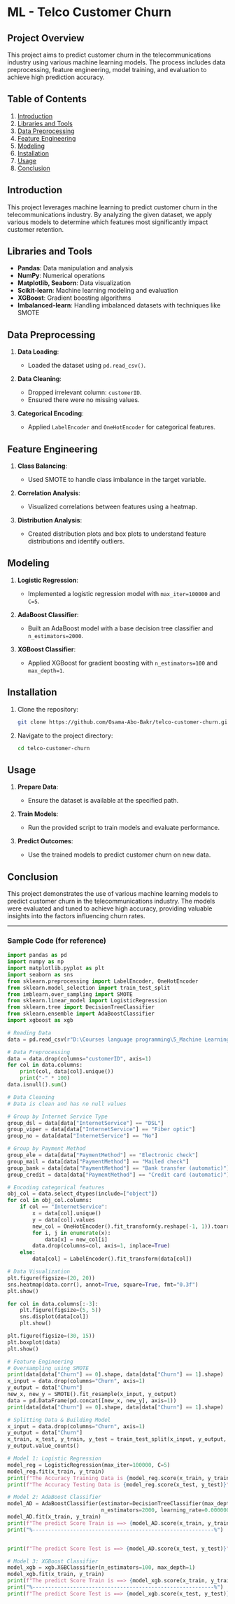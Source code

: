 # ML - Telco Customer Churn

## Project Overview

This project aims to predict customer churn in the telecommunications industry using various machine learning models. The process includes data preprocessing, feature engineering, model training, and evaluation to achieve high prediction accuracy.

## Table of Contents

1. [Introduction](#introduction)
2. [Libraries and Tools](#libraries-and-tools)
3. [Data Preprocessing](#data-preprocessing)
4. [Feature Engineering](#feature-engineering)
5. [Modeling](#modeling)
6. [Installation](#installation)
7. [Usage](#usage)
8. [Conclusion](#conclusion)

## Introduction

This project leverages machine learning to predict customer churn in the telecommunications industry. By analyzing the given dataset, we apply various models to determine which features most significantly impact customer retention.

## Libraries and Tools

- **Pandas**: Data manipulation and analysis
- **NumPy**: Numerical operations
- **Matplotlib, Seaborn**: Data visualization
- **Scikit-learn**: Machine learning modeling and evaluation
- **XGBoost**: Gradient boosting algorithms
- **Imbalanced-learn**: Handling imbalanced datasets with techniques like SMOTE

## Data Preprocessing

1. **Data Loading**:
   - Loaded the dataset using `pd.read_csv()`.

2. **Data Cleaning**:
   - Dropped irrelevant column: `customerID`.
   - Ensured there were no missing values.

3. **Categorical Encoding**:
   - Applied `LabelEncoder` and `OneHotEncoder` for categorical features.

## Feature Engineering

1. **Class Balancing**:
   - Used SMOTE to handle class imbalance in the target variable.

2. **Correlation Analysis**:
   - Visualized correlations between features using a heatmap.

3. **Distribution Analysis**:
   - Created distribution plots and box plots to understand feature distributions and identify outliers.

## Modeling

1. **Logistic Regression**:
   - Implemented a logistic regression model with `max_iter=100000` and `C=5`.

2. **AdaBoost Classifier**:
   - Built an AdaBoost model with a base decision tree classifier and `n_estimators=2000`.

3. **XGBoost Classifier**:
   - Applied XGBoost for gradient boosting with `n_estimators=100` and `max_depth=1`.

## Installation

1. Clone the repository:
   ```bash
   git clone https://github.com/Osama-Abo-Bakr/telco-customer-churn.git
   ```

2. Navigate to the project directory:
   ```bash
   cd telco-customer-churn
   ```


## Usage

1. **Prepare Data**:
   - Ensure the dataset is available at the specified path.

2. **Train Models**:
   - Run the provided script to train models and evaluate performance.

3. **Predict Outcomes**:
   - Use the trained models to predict customer churn on new data.

## Conclusion

This project demonstrates the use of various machine learning models to predict customer churn in the telecommunications industry. The models were evaluated and tuned to achieve high accuracy, providing valuable insights into the factors influencing churn rates.

---

### Sample Code (for reference)

```python
import pandas as pd
import numpy as np
import matplotlib.pyplot as plt
import seaborn as sns
from sklearn.preprocessing import LabelEncoder, OneHotEncoder
from sklearn.model_selection import train_test_split
from imblearn.over_sampling import SMOTE
from sklearn.linear_model import LogisticRegression
from sklearn.tree import DecisionTreeClassifier
from sklearn.ensemble import AdaBoostClassifier
import xgboost as xgb

# Reading Data
data = pd.read_csv(r"D:\Courses language programming\5_Machine Learning\Dataset For Machine Learning\Telco-Customer-Churn\Telco_Customer_Churn.csv")

# Data Preprocessing
data = data.drop(columns="customerID", axis=1)
for col in data.columns:
    print(col, data[col].unique())
    print("-" * 100)
data.isnull().sum()

# Data Cleaning
# Data is clean and has no null values

# Group by Internet Service Type
group_dsl = data[data["InternetService"] == "DSL"]
group_viper = data[data["InternetService"] == "Fiber optic"]
group_no = data[data["InternetService"] == "No"]

# Group by Payment Method
group_ele = data[data["PaymentMethod"] == "Electronic check"]
group_mail = data[data["PaymentMethod"] == "Mailed check"]
group_bank = data[data["PaymentMethod"] == "Bank transfer (automatic)"]
group_credit = data[data["PaymentMethod"] == "Credit card (automatic)"]

# Encoding categorical features
obj_col = data.select_dtypes(include=["object"])
for col in obj_col.columns:
    if col == "InternetService":
        x = data[col].unique()
        y = data[col].values
        new_col = OneHotEncoder().fit_transform(y.reshape(-1, 1)).toarray()
        for i, j in enumerate(x):
            data[x] = new_col[i]
        data.drop(columns=col, axis=1, inplace=True)
    else:
        data[col] = LabelEncoder().fit_transform(data[col])

# Data Visualization
plt.figure(figsize=(20, 20))
sns.heatmap(data.corr(), annot=True, square=True, fmt="0.3f")
plt.show()

for col in data.columns[:-3]:
    plt.figure(figsize=(5, 5))
    sns.displot(data[col])
    plt.show()

plt.figure(figsize=(30, 15))
plt.boxplot(data)
plt.show()

# Feature Engineering
# Oversampling using SMOTE
print(data[data["Churn"] == 0].shape, data[data["Churn"] == 1].shape)
x_input = data.drop(columns="Churn", axis=1)
y_output = data["Churn"]
new_x, new_y = SMOTE().fit_resample(x_input, y_output)
data = pd.DataFrame(pd.concat([new_x, new_y], axis=1))
print(data[data["Churn"] == 0].shape, data[data["Churn"] == 1].shape)

# Splitting Data & Building Model
x_input = data.drop(columns="Churn", axis=1)
y_output = data["Churn"]
x_train, x_test, y_train, y_test = train_test_split(x_input, y_output, train_size=0.7, random_state=42)
y_output.value_counts()

# Model 1: Logistic Regression
model_reg = LogisticRegression(max_iter=100000, C=5)
model_reg.fit(x_train, y_train)
print(f"The Accuracy Training Data is {model_reg.score(x_train, y_train)}")
print(f"The Accuracy Testing Data is {model_reg.score(x_test, y_test)}")

# Model 2: AdaBoost Classifier
model_AD = AdaBoostClassifier(estimator=DecisionTreeClassifier(max_depth=200, min_samples_split=10, min_samples_leaf=10, max_features=5),
                              n_estimators=2000, learning_rate=0.0000001)
model_AD.fit(x_train, y_train)
print(f"The predict Score Train is ==> {model_AD.score(x_train, y_train)}")
print("%----------------------------------------------------------%")


print(f"The predict Score Test is ==> {model_AD.score(x_test, y_test)}")

# Model 3: XGBoost Classifier
model_xgb = xgb.XGBClassifier(n_estimators=100, max_depth=1)
model_xgb.fit(x_train, y_train)
print(f"The predict Score Train is ==> {model_xgb.score(x_train, y_train)}")
print("%----------------------------------------------------------%")
print(f"The predict Score Test is ==> {model_xgb.score(x_test, y_test)}")
```
